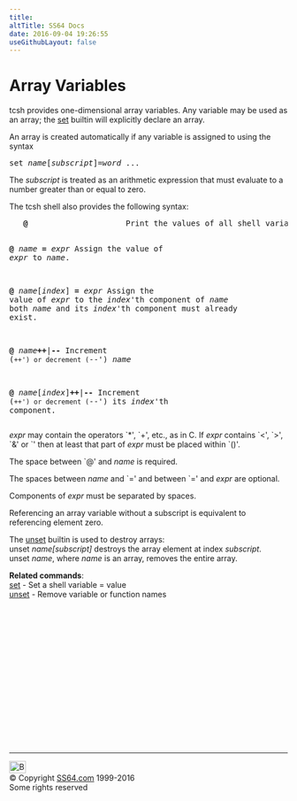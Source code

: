 ```yaml
---
title:
altTitle: SS64 Docs
date: 2016-09-04 19:26:55
useGithubLayout: false
---
```

<!-- #EndLibraryItem --><h1>Array Variables</h1>
<p>tcsh provides one-dimensional array variables. Any variable may be used as 
  an array; the <a href="set.html">set</a> builtin will explicitly declare 
  an array. </p>
<p>An array is created automatically if any variable is assigned to using the 
  syntax 
</p><pre>set <var>name</var>[<var>subscript</var>]=<i>word</i> ...</pre>
<p>The <var>subscript</var> is treated as an arithmetic expression that must evaluate 
  to a number greater than or equal to zero. 
</p><p>The tcsh shell also provides the following syntax:
</p><pre><b>   @                     </b>Print the values of all shell variables.

   <b>@</b> <i>name</i> <b>=</b> <i>expr</i>         Assign the value of <i>expr</i> to <i>name</i>.

   <b>@</b> <i>name</i>[<i>index</i>] <b>=</b> <i>expr</i>  Assign the value of <i>expr</i> to the <i>index</i>'th component of <i>name</i>
                         both <i>name</i> and its <i>index</i>'th component must already exist.

   <b>@</b> <i>name</i><b>++</b>|<b>--           </b>Increment (`++') or decrement (`--') <i>name</i>

   <b>@</b> <i>name</i>[<i>index</i>]<b>++</b>|<b>--</b>    Increment (`++') or decrement (`--') its <i>index</i>'th component.</pre>
<p> <i>expr</i> may contain the operators `*', `+', etc., as in C. If <i>expr</i> 
  contains `&lt;', `&gt;', `&amp;' or `' then at least that part of <i>expr</i> 
  must be placed within `()'. </p>
<p>The space between `@' and <i>name</i> is required. </p>
<p>The spaces between <i>name</i> and `=' and between `=' and <i>expr</i> are 
  optional. </p>
<p>Components of <i>expr</i> must be separated by spaces.</p>
<p>Referencing an array variable without a subscript is equivalent to referencing 
  element zero. </p>
<p>The <a href="unset.html">unset</a> builtin is used to destroy arrays:<br>
  unset <var>name[subscript]</var> destroys the array element at index <var>subscript</var>.<br>
  unset <var>name</var>, where <var>name</var> is an array, removes the entire 
  array.</p>
<p><b>Related commands</b>:<br>
<a href="set.html">set</a> - Set a shell variable = value<br>
<a href="unset.html">unset</a> - Remove variable or function names</p><!-- #BeginLibraryItem "/Library/foot_osx.lbi" --><p>
<!-- OSX300 -->
<ins class="adsbygoogle" style="display:inline-block;width:300px;height:250px" data-ad-client="ca-pub-6140977852749469" data-ad-slot="1823340303"></ins>
<script>
(adsbygoogle = window.adsbygoogle || []).push({});
</script></p>
<hr>
<div id="bl" class="footer"><a href="syntax-arrays.html#"><img src="../images/top.png" width="30" height="22" alt="Back to the Top"></a></div>
<div id="br" class="footer, tagline">© Copyright <a href="http://ss64.com/">SS64.com</a> 1999-2016<br>
Some rights reserved</div><!-- #EndLibraryItem -->
